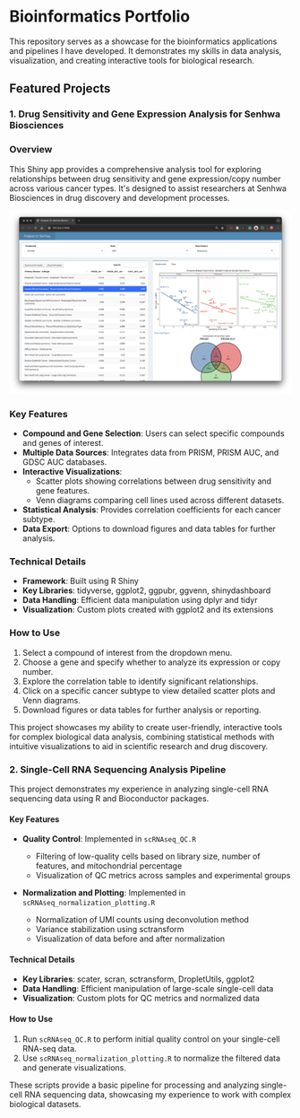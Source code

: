 # Bioinformatics Portfolio

This repository serves as a showcase for the bioinformatics applications and pipelines I have developed. It demonstrates my skills in data analysis, visualization,
and creating interactive tools for biological research.

## Featured Projects

### 1. Drug Sensitivity and Gene Expression Analysis for Senhwa Biosciences

### Overview

 This Shiny app provides a comprehensive analysis tool for exploring relationships between drug sensitivity and gene expression/copy number across various cancer
 types. It's designed to assist researchers at Senhwa Biosciences in drug discovery and development processes.

 ![Senhwa Biosciences Analysis App](shiny_app/img/app_screenshot.png)

### Key Features

- **Compound and Gene Selection**: Users can select specific compounds and genes of interest.
- **Multiple Data Sources**: Integrates data from PRISM, PRISM AUC, and GDSC AUC databases.
- **Interactive Visualizations**:
  - Scatter plots showing correlations between drug sensitivity and gene features.
  - Venn diagrams comparing cell lines used across different datasets.
- **Statistical Analysis**: Provides correlation coefficients for each cancer subtype.
- **Data Export**: Options to download figures and data tables for further analysis.

### Technical Details

- **Framework**: Built using R Shiny
- **Key Libraries**: tidyverse, ggplot2, ggpubr, ggvenn, shinydashboard
- **Data Handling**: Efficient data manipulation using dplyr and tidyr
- **Visualization**: Custom plots created with ggplot2 and its extensions

### How to Use

 1. Select a compound of interest from the dropdown menu.
 2. Choose a gene and specify whether to analyze its expression or copy number.
 3. Explore the correlation table to identify significant relationships.
 4. Click on a specific cancer subtype to view detailed scatter plots and Venn diagrams.
 5. Download figures or data tables for further analysis or reporting.

 This project showcases my ability to create user-friendly, interactive tools for complex biological data analysis, combining statistical methods with intuitive
 visualizations to aid in scientific research and drug discovery.

### 2. Single-Cell RNA Sequencing Analysis Pipeline

This project demonstrates my experience in analyzing single-cell RNA sequencing data using R and Bioconductor packages.

#### Key Features

- **Quality Control**: Implemented in `scRNAseq_QC.R`
  - Filtering of low-quality cells based on library size, number of features, and mitochondrial percentage
  - Visualization of QC metrics across samples and experimental groups

- **Normalization and Plotting**: Implemented in `scRNAseq_normalization_plotting.R`
  - Normalization of UMI counts using deconvolution method
  - Variance stabilization using sctransform
  - Visualization of data before and after normalization

#### Technical Details

- **Key Libraries**: scater, scran, sctransform, DropletUtils, ggplot2
- **Data Handling**: Efficient manipulation of large-scale single-cell data
- **Visualization**: Custom plots for QC metrics and normalized data

#### How to Use

1. Run `scRNAseq_QC.R` to perform initial quality control on your single-cell RNA-seq data.
2. Use `scRNAseq_normalization_plotting.R` to normalize the filtered data and generate visualizations.

These scripts provide a basic pipeline for processing and analyzing single-cell RNA sequencing data, showcasing my experience to work with complex biological datasets.
